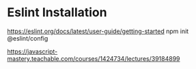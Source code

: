 # Eslint Installation

https://eslint.org/docs/latest/user-guide/getting-started
npm init @eslint/config

https://javascript-mastery.teachable.com/courses/1424734/lectures/39184899
